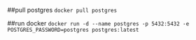 ##pull postgres
`docker pull postgres`

##run docker
`docker run -d --name postgres -p 5432:5432 -e POSTGRES_PASSWORD=postgres postgres:latest`
